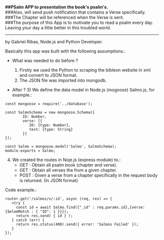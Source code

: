 **##PSalm APP to presentation the book's psalm's.**<br /> 
###Also, will send push notification that contains a Verse specifically.<br />
###The Chapter will be referenced when the Verse is sent.<br />
###The purpose of this App is to motivate you to read a psalm every day. Leaving your day a little better in this troubled world.

-------------------------------------------------------------------------------------------------------------------------------
by Gabriel Ribas, Node.js and Python Developer.

Basically this app was built with the following assumptions.:
- What was needed to do before ?
   1) Firstly we used the Python to scraping the bibleon website in xml and convert to JSON format.
   2) The JSON file was imported into mongodb.

- After ?
   3) We define the data model in Node.js (mogoose) Salmo.js, for example.:

```
const mongoose = require('../database');

const SalmoSchema = new mongoose.Schema({
        ID: Number,
        verse: [{
           ID: {type: Number},
           text: {type: String}
        }]
});

const Salmo = mongoose.model('Salmo', SalmoSchema);
module.exports = Salmo;
```

   4) We created the routes in Noje.js (express module) to.:
      - GET : Obtain all psalm book (chapter and verse).
      - GET : Obtain all verses the from a given chapter.
      - POST : Given a verse from a chapter specifically in the request body is returned. (In JSON format)

Code example.:
```
router.get('/salmos/v/:id', async (req, res) => {
   <try {
     const id = await Salmo.find({"_id" : req.params.id},{verse: {$elemMatch : { "ID": 1 }}});
     return res.send( { id } );
   } catch (err) {
     return res.status(400).send({ error: 'Salmos Failed' });
   }
});
```
 

